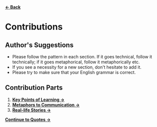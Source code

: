 [**← Back**](contents.md)

# Contributions

## Author's Suggestions

- Please follow the pattern in each section. If it goes technical, follow it technically; if it goes metaphorical, follow it metaphorically etc.
- If you see a necessity for a new section, don't hesitate to add it.
- Please try to make sure that your English grammar is correct.

## Contribution Parts

1. [**Key Points of Learning →**](../contents/chapter-1-awakenings/introduction_to_learning.md#key-points-of-learning)
2. [**Metaphors to Communication →**](../contents/chapter-1-awakenings/principles_at_work.md#metaphors-to-communication)
3. [**Real-life Stories →**](../contents/chapter-1-awakenings/introduction_to_stress_management.md#real-life-stories)

[**Continue to Quotes →**](quotes.md)
